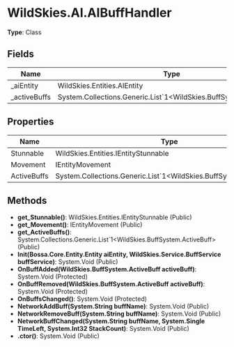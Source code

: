﻿# WildSkies.AI.AIBuffHandler

**Type**: Class

## Fields

| Name | Type | Access |
|------|------|--------|
| _aiEntity | WildSkies.Entities.AIEntity | Private |
| _activeBuffs | System.Collections.Generic.List`1<WildSkies.BuffSystem.ActiveBuff> | Private |

## Properties

| Name | Type | Access |
|------|------|--------|
| Stunnable | WildSkies.Entities.IEntityStunnable | Public |
| Movement | IEntityMovement | Public |
| ActiveBuffs | System.Collections.Generic.List`1<WildSkies.BuffSystem.ActiveBuff> | Public |

## Methods

- **get_Stunnable()**: WildSkies.Entities.IEntityStunnable (Public)
- **get_Movement()**: IEntityMovement (Public)
- **get_ActiveBuffs()**: System.Collections.Generic.List`1<WildSkies.BuffSystem.ActiveBuff> (Public)
- **Init(Bossa.Core.Entity.Entity aiEntity, WildSkies.Service.BuffService buffService)**: System.Void (Public)
- **OnBuffAdded(WildSkies.BuffSystem.ActiveBuff activeBuff)**: System.Void (Protected)
- **OnBuffRemoved(WildSkies.BuffSystem.ActiveBuff activeBuff)**: System.Void (Protected)
- **OnBuffsChanged()**: System.Void (Protected)
- **NetworkAddBuff(System.String buffName)**: System.Void (Public)
- **NetworkRemoveBuff(System.String buffName)**: System.Void (Public)
- **NetworkBuffChanged(System.String buffName, System.Single TimeLeft, System.Int32 StackCount)**: System.Void (Public)
- **.ctor()**: System.Void (Public)

